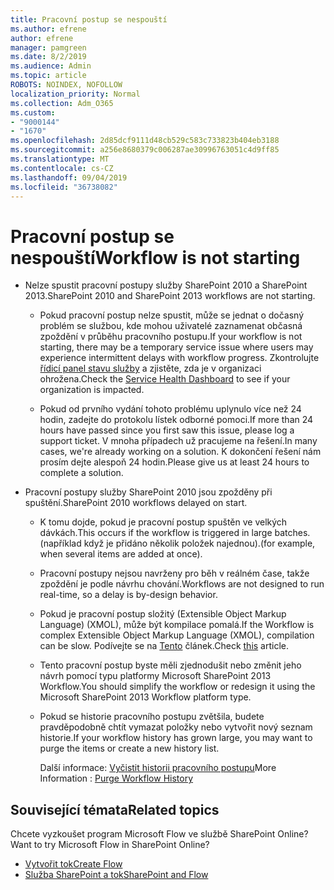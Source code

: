 ```yaml
---
title: Pracovní postup se nespouští
ms.author: efrene
author: efrene
manager: pamgreen
ms.date: 8/2/2019
ms.audience: Admin
ms.topic: article
ROBOTS: NOINDEX, NOFOLLOW
localization_priority: Normal
ms.collection: Adm_O365
ms.custom:
- "9000144"
- "1670"
ms.openlocfilehash: 2d85dcf9111d48cb529c583c733823b404eb3188
ms.sourcegitcommit: a256e8680379c006287ae30996763051c4d9ff85
ms.translationtype: MT
ms.contentlocale: cs-CZ
ms.lasthandoff: 09/04/2019
ms.locfileid: "36738082"
---
```

# <a name="workflow-is-not-starting"></a><span data-ttu-id="0dd1c-102">Pracovní postup se nespouští</span><span class="sxs-lookup"><span data-stu-id="0dd1c-102">Workflow is not starting</span></span>

- <span data-ttu-id="0dd1c-103">Nelze spustit pracovní postupy služby SharePoint 2010 a SharePoint 2013.</span><span class="sxs-lookup"><span data-stu-id="0dd1c-103">SharePoint 2010 and SharePoint 2013 workflows are not starting.</span></span>

    - <span data-ttu-id="0dd1c-104">Pokud pracovní postup nelze spustit, může se jednat o dočasný problém se službou, kde mohou uživatelé zaznamenat občasná zpoždění v průběhu pracovního postupu.</span><span class="sxs-lookup"><span data-stu-id="0dd1c-104">If your workflow is not starting, there may be a temporary service issue where users may experience intermittent delays with workflow progress.</span></span> <span data-ttu-id="0dd1c-105">Zkontrolujte [řídicí panel stavu služby](https:/admin.microsoft.com/AdminPortal/Home#/servicehealth) a zjistěte, zda je v organizaci ohrožena.</span><span class="sxs-lookup"><span data-stu-id="0dd1c-105">Check the [Service Health Dashboard](https:/admin.microsoft.com/AdminPortal/Home#/servicehealth) to see if your organization is impacted.</span></span>

    - <span data-ttu-id="0dd1c-106">Pokud od prvního vydání tohoto problému uplynulo více než 24 hodin, zadejte do protokolu lístek odborné pomoci.</span><span class="sxs-lookup"><span data-stu-id="0dd1c-106">If more than 24 hours have passed since you first saw this issue, please log a support ticket.</span></span> <span data-ttu-id="0dd1c-107">V mnoha případech už pracujeme na řešení.</span><span class="sxs-lookup"><span data-stu-id="0dd1c-107">In many cases, we're already working on a solution.</span></span> <span data-ttu-id="0dd1c-108">K dokončení řešení nám prosím dejte alespoň 24 hodin.</span><span class="sxs-lookup"><span data-stu-id="0dd1c-108">Please give us at least 24 hours to complete a solution.</span></span>

- <span data-ttu-id="0dd1c-109">Pracovní postupy služby SharePoint 2010 jsou zpožděny při spuštění.</span><span class="sxs-lookup"><span data-stu-id="0dd1c-109">SharePoint 2010 workflows delayed on start.</span></span>

    - <span data-ttu-id="0dd1c-110">K tomu dojde, pokud je pracovní postup spuštěn ve velkých dávkách.</span><span class="sxs-lookup"><span data-stu-id="0dd1c-110">This occurs if the workflow is triggered in large batches.</span></span> <span data-ttu-id="0dd1c-111">(například když je přidáno několik položek najednou).</span><span class="sxs-lookup"><span data-stu-id="0dd1c-111">(for example, when several items are added at once).</span></span>

    - <span data-ttu-id="0dd1c-112">Pracovní postupy nejsou navrženy pro běh v reálném čase, takže zpoždění je podle návrhu chování.</span><span class="sxs-lookup"><span data-stu-id="0dd1c-112">Workflows are not designed to run real-time, so a delay is by-design behavior.</span></span>

   -  <span data-ttu-id="0dd1c-113">Pokud je pracovní postup složitý (Extensible Object Markup Language) (XMOL), může být kompilace pomalá.</span><span class="sxs-lookup"><span data-stu-id="0dd1c-113">If the Workflow is complex Extensible Object Markup Language (XMOL), compilation can be slow.</span></span> <span data-ttu-id="0dd1c-114">Podívejte se na [Tento](https://support.microsoft.com//kb/3043697) článek.</span><span class="sxs-lookup"><span data-stu-id="0dd1c-114">Check [this](https://support.microsoft.com//kb/3043697) article.</span></span>

    - <span data-ttu-id="0dd1c-115">Tento pracovní postup byste měli zjednodušit nebo změnit jeho návrh pomocí typu platformy Microsoft SharePoint 2013 Workflow.</span><span class="sxs-lookup"><span data-stu-id="0dd1c-115">You should simplify the workflow or redesign it using the Microsoft SharePoint 2013 Workflow platform type.</span></span>

    - <span data-ttu-id="0dd1c-116">Pokud se historie pracovního postupu zvětšila, budete pravděpodobně chtít vymazat položky nebo vytvořit nový seznam historie.</span><span class="sxs-lookup"><span data-stu-id="0dd1c-116">If your workflow history has grown large, you may want to purge the items or create a new history list.</span></span>

        <span data-ttu-id="0dd1c-117">Další informace: [Vyčistit historii pracovního postupu](https://blogs.technet.microsoft.com/marj/2015/08/07/sharepoint-2010-workflows-best-practice-purge-workflow-history-list-items/)</span><span class="sxs-lookup"><span data-stu-id="0dd1c-117">More Information : [Purge Workflow History](https://blogs.technet.microsoft.com/marj/2015/08/07/sharepoint-2010-workflows-best-practice-purge-workflow-history-list-items/)</span></span>


## <a name="related-topics"></a><span data-ttu-id="0dd1c-118">Související témata</span><span class="sxs-lookup"><span data-stu-id="0dd1c-118">Related topics</span></span>
<span data-ttu-id="0dd1c-119">Chcete vyzkoušet program Microsoft Flow ve službě SharePoint Online?</span><span class="sxs-lookup"><span data-stu-id="0dd1c-119">Want to try Microsoft Flow in SharePoint Online?</span></span>
- [<span data-ttu-id="0dd1c-120">Vytvořit tok</span><span class="sxs-lookup"><span data-stu-id="0dd1c-120">Create Flow</span></span>](https://support.office.com/article/Create-a-flow-for-a-list-or-library-in-SharePoint-Online-or-OneDrive-for-Business-a9c3e03b-0654-46af-a254-20252e580d01) 
- [<span data-ttu-id="0dd1c-121">Služba SharePoint a tok</span><span class="sxs-lookup"><span data-stu-id="0dd1c-121">SharePoint and Flow</span></span>](https://flow.microsoft.com/blog/sharepoint-and-flow/) 


